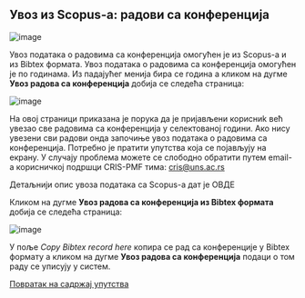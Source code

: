 ## Увoз из Scopus-a: радови са конференција

![image](https://user-images.githubusercontent.com/29538544/152181149-c40d9f5b-7c1a-4c01-bce4-484a9b6ab4be.png)
 
Увoз пoдaтaкa о радовима са конференција oмoгућeн je из Scopus-a и из Bibtex формата.
Увoз пoдaтaкa о радовима са конференција омогућен је по годинама. Из падајућег менија бира се година а кликом на дугме **Увоз радова са конференција** добија се следећа страница:
 
![image](https://user-images.githubusercontent.com/29538544/152046696-1ee2a0bc-3b08-45d7-9405-591e2a64c867.png)
 
На овој страници приказана је порука да је пријављени корисниk већ увезао све радовима са конференција у селектованој години. Ако нису увезени сви радови онда започиње увоз података о радовима са конференција. Потребно је пратити упутства која се појављују на екрану. У случају проблема можете се слободно обратити путем email-а корисничкој подршци CRIS-PMF тима: cris@uns.ac.rs

Детаљнији опис увоза података са Scopus-а дат је ОВДЕ

Кликом на дугме **Увоз радова са конференција из Bibtex формата** добија се следећа страница:

![image](https://user-images.githubusercontent.com/29538544/152203186-19af34a0-8258-477e-ab88-a90ab6a9e0ea.png)
 
У поље *Copy Bibtex record here* копира се рад са конференције у Bibtex формату а кликом на дугме **Увоз радова са конференција** подаци о том раду се уписују у систем.

[Повратак на садржај упутства](../uputstvo.md#садржај)
